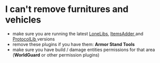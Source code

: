 # I can't remove furnitures and vehicles

* make sure you are running the latest [LoneLibs](https://www.spigotmc.org/resources/lonelibs.75974/), [ItemsAdder ](https://www.spigotmc.org/resources/%E2%9C%85must-have%E2%9C%85-itemsadder%E2%9C%A8textures-3d-models-huds-gui-emojis-ores-blocks-wings-tails-hats.73355/)and [ProtocolLib ](https://ci.dmulloy2.net/job/ProtocolLib/lastSuccessfulBuild/)versions
* remove these plugins if you have them: **Armor Stand Tools**
* make sure you have build / damage entities permissions for that area (**WorldGuard** or other permission plugins)
